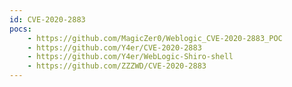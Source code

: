 ```yaml
---
id: CVE-2020-2883
pocs:
    - https://github.com/MagicZer0/Weblogic_CVE-2020-2883_POC
    - https://github.com/Y4er/CVE-2020-2883
    - https://github.com/Y4er/WebLogic-Shiro-shell
    - https://github.com/ZZZWD/CVE-2020-2883
---
```

